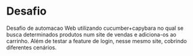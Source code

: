 # Desafio

Desafio de automacao Web utilizando cucumber+capybara no qual se busca determinados produtos num site de vendas e adiciona-os ao carrinho. 
Além de testar a feature de login, nesse mesmo site, cobrindo diferentes cenários.
